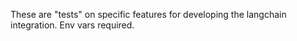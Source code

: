 These are "tests" on specific features for developing the langchain integration. Env vars required.
